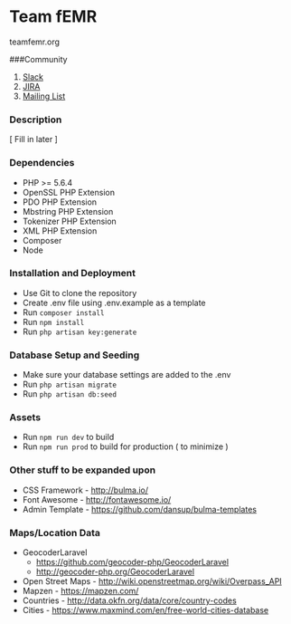 # Team fEMR

teamfemr.org

###Community

1. [Slack](http://teamfemr.org/slack.html)
2. [JIRA](https://teamfemr.atlassian.net)
3. [Mailing List](https://groups.google.com/forum/#!forum/team-femr)

### Description

[ Fill in later ]

### Dependencies

* PHP >= 5.6.4
* OpenSSL PHP Extension
* PDO PHP Extension
* Mbstring PHP Extension
* Tokenizer PHP Extension
* XML PHP Extension
* Composer
* Node

### Installation and Deployment

* Use Git to clone the repository
* Create .env file using .env.example as a template
* Run `composer install`
* Run `npm install`
* Run `php artisan key:generate`

### Database Setup and Seeding

* Make sure your database settings are added to the .env
* Run `php artisan migrate`
* Run `php artisan db:seed`

### Assets

* Run `npm run dev` to build
* Run `npm run prod` to build for production ( to minimize )

### Other stuff to be expanded upon

* CSS Framework - http://bulma.io/
* Font Awesome - http://fontawesome.io/
* Admin Template - https://github.com/dansup/bulma-templates

### Maps/Location Data

* GeocoderLaravel
    * https://github.com/geocoder-php/GeocoderLaravel
    * http://geocoder-php.org/GeocoderLaravel
* Open Street Maps - http://wiki.openstreetmap.org/wiki/Overpass_API
* Mapzen - https://mapzen.com/
* Countries - http://data.okfn.org/data/core/country-codes
* Cities - https://www.maxmind.com/en/free-world-cities-database

